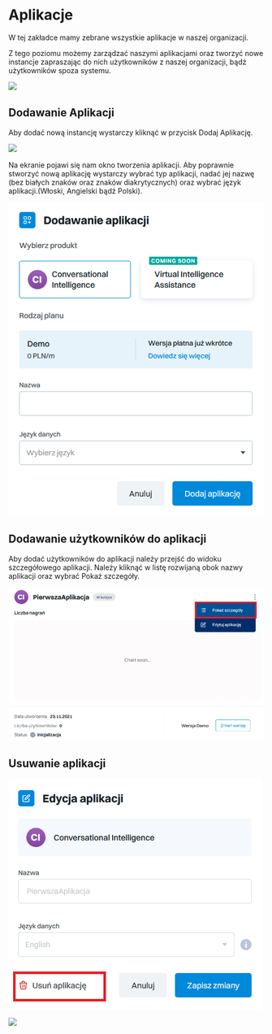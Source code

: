 # Aplikacje

W tej zakładce mamy zebrane wszystkie aplikacje w naszej organizacji.

Z tego poziomu możemy zarządzać naszymi aplikacjami oraz tworzyć nowe instancje zapraszając  do nich użytkowników z naszej organizacji, bądź użytkowników spoza systemu.

![](<../.gitbook/assets/Zakładka Aplikacje.PNG>)

## Dodawanie Aplikacji

Aby dodać nową instancję wystarczy kliknąć w przycisk Dodaj Aplikację.

![](<../.gitbook/assets/Zakładka Aplikacje (1).PNG>)

Na ekranie pojawi się nam okno tworzenia aplikacji. Aby poprawnie stworzyć nową aplikację wystarczy wybrać typ aplikacji, nadać jej nazwę (bez białych znaków oraz znaków diakrytycznych) oraz wybrać język aplikacji.(Włoski, Angielski bądź Polski).&#x20;

![](<../.gitbook/assets/dodawanie aplikacji.PNG>)

## Dodawanie użytkowników do aplikacji

Aby dodać użytkowników do aplikacji należy przejść do widoku szczegółowego aplikacji. Należy kliknąć w listę rozwijaną obok nazwy aplikacji oraz wybrać Pokaż szczegóły.

![](<../.gitbook/assets/pokaż szczegóły aplikacji.png>)

## Usuwanie aplikacji

![](<../.gitbook/assets/Usuwanie Aplikacji.PNG>)

![](../.gitbook/assets/PotwierdzenieUsunięciaAPlikacji.PNG)
